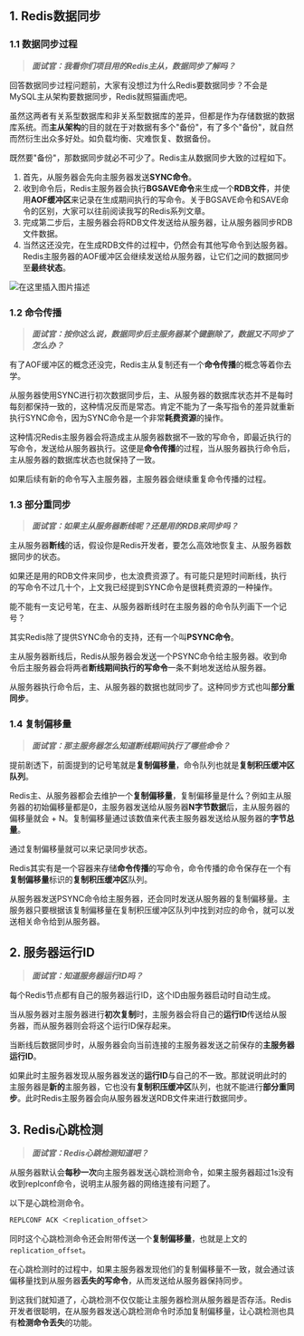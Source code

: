 ## 1. Redis数据同步

### 1.1 数据同步过程

> ***面试官：我看你们项目用的Redis主从，数据同步了解吗？***

回答数据同步过程问题前，大家有没想过为什么Redis要数据同步？不会是MySQL主从架构要数据同步，Redis就照猫画虎吧。

虽然这两者有关系型数据库和非关系型数据库的差异，但都是作为存储数据的数据库系统。而**主从架构**的目的就在于对数据有多个"备份"，有了多个"备份"，就自然而然衍生出众多好处。如负载均衡、灾难恢复、数据备份。

既然要"备份"，那数据同步就必不可少了。Redis主从数据同步大致的过程如下。

1. 首先，从服务器会先向主服务器发送**SYNC命令**。
2. 收到命令后，Redis主服务器会执行**BGSAVE命令**来生成一个**RDB文件**，并使用**AOF缓冲区**来记录在生成期间执行的写命令。关于BGSAVE命令和SAVE命令的区别，大家可以往前阅读我写的Redis系列文章。
3. 完成第二步后，主服务器会将RDB文件发送给从服务器，让从服务器同步RDB文件数据。
4. 当然这还没完，在生成RDB文件的过程中，仍然会有其他写命令到达服务器。Redis主服务器的AOF缓冲区会继续发送给从服务器，让它们之间的数据同步至**最终状态**。

![在这里插入图片描述](https://img-blog.csdnimg.cn/direct/5840d24a49b24ffea10925353657601f.png#pic_center)

### 1.2 命令传播

> ***面试官：按你这么说，数据同步后主服务器某个键删除了，数据又不同步了怎么办？***

有了AOF缓冲区的概念还没完，Redis主从复制还有一个**命令传播**的概念等着你去学。

从服务器使用SYNC进行初次数据同步后，主、从服务器的数据库状态并不是每时每刻都保持一致的，这种情况反而是常态。肯定不能为了一条写指令的差异就重新执行SYNC命令，因为SYNC命令是一个非常**耗费资源**的操作。

这种情况Redis主服务器会将造成主从服务器数据不一致的写命令，即最近执行的写命令，发送给从服务器执行。这便是**命令传播**的过程，当从服务器执行命令后，主从服务器的数据库状态也就保持了一致。

如果后续有新的命令写入主服务器，主服务器会继续重复命令传播的过程。

### 1.3 部分重同步

> ***面试官：如果主从服务器断线呢？还是用的RDB来同步吗？***

主从服务器**断线**的话，假设你是Redis开发者，要怎么高效地恢复主、从服务器数据同步的状态。

如果还是用的RDB文件来同步，也太浪费资源了。有可能只是短时间断线，执行的写命令不过几十个，上文我已经提到SYNC命令是很耗费资源的一种操作。

能不能有一支记号笔，在主、从服务器断线时在主服务器的命令队列画下一个记号？

其实Redis除了提供SYNC命令的支持，还有一个叫**PSYNC命令**。

主从服务器断线后，Redis从服务器会发送一个PSYNC命令给主服务器。收到命令后主服务器会将两者**断线期间执行的写命令**一条不剩地发送给从服务器。

从服务器执行命令后，主、从服务器的数据也就同步了。这种同步方式也叫**部分重同步**。

### 1.4 复制偏移量

> ***面试官：那主服务器怎么知道断线期间执行了哪些命令？***

提前剧透下，前面提到的记号笔就是**复制偏移量**，命令队列也就是**复制积压缓冲区队列**。

Redis主、从服务器都会去维护一个**复制偏移量**，复制偏移量是什么？例如主从服务器的初始偏移量都是0，主服务器发送给从服务器**N字节数据**后，主从服务器的偏移量就会 + N。复制偏移量通过该数值来代表主服务器发送给从服务器的**字节总量**。

通过复制偏移量就可以来记录同步状态。

Redis其实有是一个容器来存储**命令传播**的写命令，命令传播的命令保存在一个有**复制偏移量**标识的**复制积压缓冲区**队列。

从服务器发送PSYNC命令给主服务器，还会同时发送从服务器的复制偏移量。主服务器只要根据该复制偏移量在复制积压缓冲区队列中找到对应的命令，就可以发送相关命令给到从服务器。

## 2. 服务器运行ID

> ***面试官：知道服务器运行ID吗？***

每个Redis节点都有自己的服务器运行ID，这个ID由服务器启动时自动生成。

当从服务器对主服务器进行**初次复制**时，主服务器会将自己的**运行ID**传送给从服务器，而从服务器则会将这个运行ID保存起来。

当断线后数据同步时，从服务器会向当前连接的主服务器发送之前保存的**主服务器运行ID**。

如果此时主服务器发现从服务器发送的**运行ID**与自己的不一致。那就说明此时的主服务器是**新的**主服务器，它也没有**复制积压缓冲区**队列，也就不能进行**部分重同步**。此时Redis主服务器会向从服务器发送RDB文件来进行数据同步。

## 3. Redis心跳检测

> ***面试官：Redis心跳检测知道吧？***

从服务器默认会**每秒一次**向主服务器发送心跳检测命令，如果主服务器超过1s没有收到replconf命令，说明主从服务器的网络连接有问题了。

以下是心跳检测命令。

```js
REPLCONF ACK ＜replication_offset＞
```

同时这个心跳检测命令还会附带传送一个**复制偏移量**，也就是上文的`replication_offset`。

在心跳检测时的过程中，如果主服务器发现他们的复制偏移量不一致，就会通过该偏移量找到从服务器**丢失的写命令**，从而发送给从服务器保持同步。

到这我们就知道了，心跳检测不仅仅能让主服务器检测从服务器是否存活。Redis开发者很聪明，在从服务器发送心跳检测命令时添加复制偏移量，让心跳检测也具有**检测命令丢失**的功能。